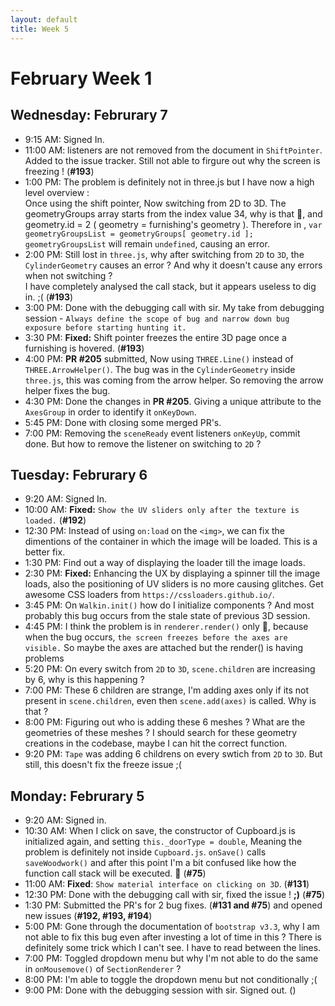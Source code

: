```yaml
---
layout: default
title: Week 5
---
```

# **February Week 1**
## **Wednesday: Februrary 7**
- 9:15  AM: Signed In.
- 11:00 AM: listeners are not removed from the document in `ShiftPointer`. Added to the issue tracker. Still not able to firgure out why the screen is freezing ! (**#193**)
- 1:00  PM: The problem is definitely not in three.js but I have now a high level overview :<br>
Once using the shift pointer, Now switching from 2D to 3D. The geometryGroups array starts from the index value 34, why is that 🤔, and geometry.id = 2 ( geometry = furnishing's geometry ). Therefore in , `var geometryGroupsList = geometryGroups[ geometry.id ];`
`geometryGroupsList` will remain `undefined`, causing an error.
- 2:00  PM: Still lost in `three.js`, why after switching from `2D` to `3D`, the `CylinderGeometry` causes an error ? And why it doesn't cause any errors when not switching ?<br>
I have completely analysed the call stack, but it appears useless to dig in. ;( (**#193**)
- 3:00  PM: Done with the debugging call with sir. My take from debugging session - `Always define the scope of bug and narrow down bug exposure before starting hunting it.`
- 3:30  PM: **Fixed:** Shift pointer freezes the entire 3D page once a furnishing is hovered. (**#193**)
- 4:00  PM: **PR #205** submitted, Now using `THREE.Line()` instead of `THREE.ArrowHelper()`. The bug was in the `CylinderGeometry` inside `three.js`, this was coming from the arrow helper. So removing the arrow helper fixes the bug.
- 4:30  PM: Done the changes in **PR #205**. Giving a unique attribute to the `AxesGroup` in order to identify it `onKeyDown`.
- 5:45  PM: Done with closing some merged PR's.
- 7:00  PM: Removing the `sceneReady` event listeners `onKeyUp`, commit done. But how to remove the listener on switching to `2D` ?
 
## **Tuesday: Februrary 6**
- 9:20  AM: Signed In.
- 10:00 AM: **Fixed:** `Show the UV sliders only after the texture is loaded.` (**#192**)
- 12:30 PM: Instead of using `on:load` on the `<img>`, we can fix the dimentions of the container in which the image will be loaded. This is a better fix.
- 1:30  PM: Find out a way of displaying the loader till the image loads.
- 2:30  PM: **Fixed:** Enhancing the UX by displaying a spinner till the image loads, also the positioning of UV sliders is no more causing glitches. Get awesome CSS loaders from `https://cssloaders.github.io/`.
- 3:45  PM: On `Walkin.init()` how do I initialize components ? And most probably this bug occurs from the stale state of previous 3D session.
- 4:45  PM: I think the problem is in `renderer.render()` only 🤔, because when the bug occurs, `the screen freezes before the axes are visible.` So maybe the axes are attached but the render() is having problems
- 5:20  PM: On every switch from `2D` to `3D`, `scene.children` are increasing by 6, why is this happening ?
- 7:00  PM: These 6 children are strange, I'm adding axes only if its not present in `scene.children`, even then `scene.add(axes)` is called. Why is that ?
- 8:00  PM: Figuring out who is adding these 6 meshes ? What are the geometries of these meshes ? I should search for these geometry creations in the codebase, maybe I can hit the correct function.
- 9:20  PM: `Tape` was adding 6 childrens on every swtich from `2D` to `3D`. But still, this doesn't fix the freeze issue ;(

## **Monday: Februrary 5**
- 9:20  AM: Signed in.
- 10:30 AM: When I click on save, the constructor of Cupboard.js is initialized again, and setting `this._doorType = double`,
Meaning the problem is definitely not inside `Cupboard.js`. `onSave()` calls `saveWoodwork()` and after this point I'm a bit confused like how the function call stack will be executed. 🤔 (**#75**)
- 11:00 AM: **Fixed**: `Show material interface on clicking on 3D`. (**#131**)
- 12:30 PM: Done with the debugging call with sir, fixed the issue ! **;)** (**#75**)
- 1:30  PM: Submitted the PR's for 2 bug fixes. (**#131 and #75**) and opened new issues (**#192, #193, #194**)
- 5:00  PM: Gone through the documentation of `bootstrap v3.3`, why I am not able to fix this bug even after investing a lot of time in this ?
There is definitely some trick which I can't see. I have to read between the lines.
- 7:00  PM: Toggled dropdown menu but why I'm not able to do the same in `onMousemove()` of `SectionRenderer` ?
- 8:00  PM: I'm able to toggle the dropdown menu but not conditionally ;(
- 9:00  PM: Done with the debugging session with sir. Signed out. ()

